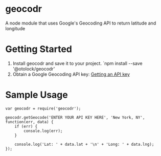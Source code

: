 # geocodr
A node module that uses Google's Geocoding API to return latitude and longitude

# Getting Started
1. Install geocodr and save it to your project.
`npm install --save '@otolock/geocodr'
2. Obtain a Google Geocoding API key: [Getting an API key](https://developers.google.com/maps/documentation/geocoding/get-api-key)

# Sample Usage
    var geocodr = require('geocodr');

    geocodr.getGeocode('ENTER YOUR API KEY HERE', 'New York, NY', function(err, data) {
	    if (err) {
	    	console.log(err);
	    }

    	console.log('Lat: ' + data.lat + '\n' + 'Long: ' + data.lng);
    });
